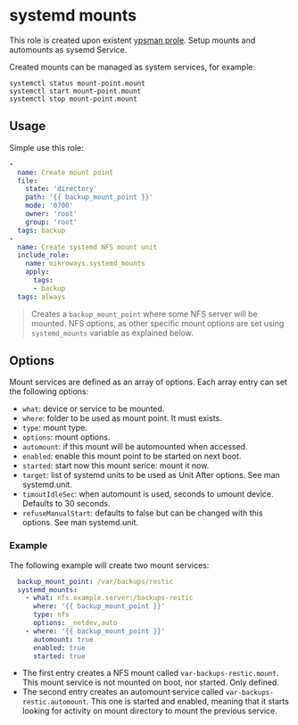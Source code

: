 # systemd mounts

This role is created upon existent [ypsman
prole](https://github.com/ypsman/ansible-systemd-mounts). Setup mounts and
automounts as sysemd Service.

Created mounts can be managed as system services, for example:

```
systemctl status mount-point.mount
systemctl start mount-point.mount
systemctl stop mount-point.mount
```

## Usage

Simple use this role:

```yaml
-
  name: Create mount point
  file:
    state: 'directory'
    path: '{{ backup_mount_point }}'
    mode: '0700'
    owner: 'root'
    group: 'root'
  tags: backup
-
  name: Create systemd NFS mount unit
  include_role:
    name: mikroways.systemd_mounts
    apply:
      tags:
      - backup
  tags: always
```

> Creates a `backup_mount_point` where some NFS server will be mounted. NFS
> options, as other specific mount options are set using `systemd_mounts`
> variable as explained below.


## Options

Mount services are defined as an array of options. Each array entry can set the
following options:

  * `what`: device or service to be mounted.
  * `where`: folder to be used as mount point. It must exists.
  * `type`: mount type.
  * `options`: mount options.
  * `automount`: if this mount will be automounted when accessed.
  * `enabled`: enable this mount point to be started on next boot.
  * `started`: start now this mount serice: mount it now.
  * `target`: list of systemd units to be used as Unit After options. See man
    systemd.unit.
  * `timoutIdleSec`: when automount is used, seconds to umount device. Defaults
    to 30 seconds.
  * `refuseManualStart`: defaults to false but can be changed with this
    options. See man systemd.unit.

### Example

The following example will create two mount services:

```yaml
  backup_mount_point: /var/backups/restic
  systemd_mounts:
    - what: nfs.example.server:/backups-restic
      where: '{{ backup_mount_point }}'
      type: nfs
      options: _netdev,auto
    - where: '{{ backup_mount_point }}'
      automount: true
      enabled: true
      started: true
```

* The first entry creates a NFS mount called `var-backups-restic.mount`. This
  mount service is not mounted on boot, nor started. Only defined.
* The second entry creates an automount service called
  `var-backups-restic.automount`. This one is started and enabled, meaning that
  it starts looking for activity on mount directory to mount the
  previous service.

